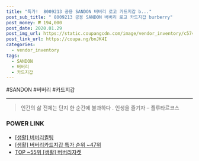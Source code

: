 ```yaml
--- 
title: "특가!  8009213 공용 SANDON 버버리 로고 카드지갑 b..." 
post_sub_title: " 8009213 공용 SANDON 버버리 로고 카드지갑 burberry" 
post_money: ₩ 194,000 
post_date: 2020.01.29 
post_img_url: https://static.coupangcdn.com/image/vendor_inventory/c574/41ce8edf622aa5af22dec7df6dac85d33953fa7196c06c147575b74d6d9a.jpg 
post_link_url: https://coupa.ng/bnJK4I 
categories: 
  - vendor_inventory 
tags: 
  - SANDON 
  - 버버리 
  - 카드지갑 
--- 
```

  #SANDON #버버리 #카드지갑 
<hr> 

> 인간의 삶 전체는 단지 한 순간에 불과하다 . 인생을 즐기자 – 플루타르코스 


### POWER LINK

* <a href="https://blog.naver.com/sakai111/221783072301" target="_blank"> [생활] 버버리퀼팅 </a>
* <a href="https://blog.naver.com/sakai111/221788696624" target="_blank"> [생활] 버버리카드지갑 특가 순위 ~47위</a>
* <a href="https://blog.naver.com/fasyy4321/221777247514" target="_blank"> TOP ~55위 [생활] 버버리자켓</a>
